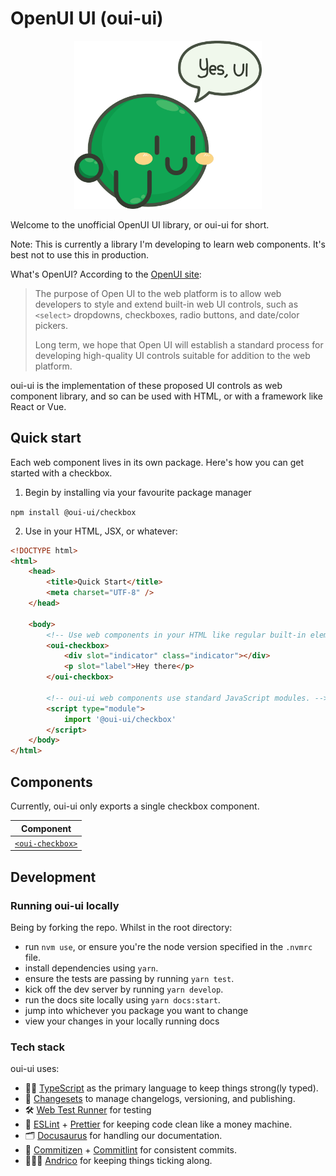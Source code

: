 # OpenUI UI (oui-ui)

<div align="center">
<img width="300" src="./images/yui-speech.png" alt="image of Yui, the OpenUI UI mascot" ></img>
</div>

Welcome to the unofficial OpenUI UI library, or oui-ui for short.

Note: This is currently a library I'm developing to learn web components. It's best not to use this in production.

What's OpenUI? According to the [OpenUI site](https://open-ui.org/):

> The purpose of Open UI to the web platform is to allow web developers to style and extend built-in web UI controls, such as `<select>` dropdowns, checkboxes, radio buttons, and date/color pickers.
>
> Long term, we hope that Open UI will establish a standard process for developing high-quality UI controls suitable for addition to the web platform.

oui-ui is the implementation of these proposed UI controls as web component library, and so can be used with HTML, or with a framework like React or Vue.

## Quick start

Each web component lives in its own package. Here's how you can get started with a checkbox.

1. Begin by installing via your favourite package manager

`npm install @oui-ui/checkbox`

2. Use in your HTML, JSX, or whatever:

```html
<!DOCTYPE html>
<html>
    <head>
        <title>Quick Start</title>
        <meta charset="UTF-8" />
    </head>

    <body>
        <!-- Use web components in your HTML like regular built-in elements. -->
        <oui-checkbox>
            <div slot="indicator" class="indicator"></div>
            <p slot="label">Hey there</p>
        </oui-checkbox>

        <!-- oui-ui web components use standard JavaScript modules. -->
        <script type="module">
            import '@oui-ui/checkbox'
        </script>
    </body>
</html>
```

## Components

Currently, oui-ui only exports a single checkbox component.

| Component                                                                             |
| ------------------------------------------------------------------------------------- |
| [`<oui-checkbox>`](https://github.com/andrico1234/oui-ui/tree/main/packages/checkbox) |

## Development

### Running oui-ui locally

Being by forking the repo. Whilst in the root directory:

-   run `nvm use`, or ensure you're the node version specified in the `.nvmrc` file.
-   install dependencies using `yarn`.
-   ensure the tests are passing by running `yarn test`.
-   kick off the dev server by running `yarn develop`.
-   run the docs site locally using `yarn docs:start`.
-   jump into whichever you package you want to change
-   view your changes in your locally running docs

### Tech stack

oui-ui uses:

-   💪🏾 [TypeScript](https://www.typescriptlang.org/) as the primary language to keep things strong(ly typed).
-   📝 [Changesets](https://github.com/atlassian/changesets) to manage changelogs, versioning, and publishing.
-   🛠 [Web Test Runner](https://github.com/modernweb-dev/web) for testing
-   🧼 [ESLint](https://eslint.org/) + [Prettier](https://prettier.io/) for keeping code clean like a money machine.
-   🗂 [Docusaurus](https://docusaurus.io/) for handling our documentation.
-   🤖 [Commitizen](http://commitizen.github.io/cz-cli/) + [Commitlint](https://commitlint.js.org/#/) for consistent commits.
-   🙋🏽‍♂️ [Andrico](https://twitter.com/AndricoKaroulla) for keeping things ticking along.
